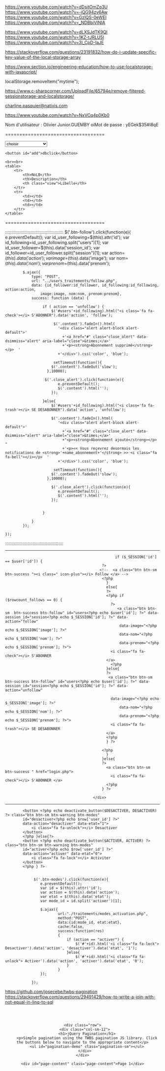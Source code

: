 # 

https://www.youtube.com/watch?v=dDsitOmZq3U
https://www.youtube.com/watch?v=-iQG94zv6Aw
https://www.youtube.com/watch?v=GzlQS-0eWEI
https://www.youtube.com/watch?v=_NDBbiVINlA

https://www.youtube.com/watch?v=dLXSJdTK9QI
https://www.youtube.com/watch?v=1KZ-tJRLU5I
https://www.youtube.com/watch?v=3l_CpD-IaJE

https://stackoverflow.com/questions/23191832/how-do-i-update-specific-key-value-of-the-local-storage-array

https://www.section.io/engineering-education/how-to-use-localstorage-with-javascript/

localStorage.removeItem("mytime");

https://www.c-sharpcorner.com/UploadFile/65794e/remove-filtered-sessionstorage-and-localstorage/

charline.pasquier@natixis.com

https://www.youtube.com/watch?v=NxVCq4p0Kb0

Nom d'utilisateur : Olivier Junior.GUEMBY
oiMot de passe : yEGek$35#I8qE


===================================
<!DOCTYPE html>
<html>
<head>
	<meta charset="utf-8">
	<meta name="viewport" content="width=device-width, initial-scale=1">
	<title></title>
</head>
<body>
	<select class="" id="column">
		<option value="">choisir</option>
		<option id="1" data-v1="0" value="1">NoLB</option>
		<option id="2" data-v2="0" value="2">Description</option>
		<option id="3" data-v3="0" value="3">Libelle</option>
		<option id="4" data-v4="0" value="4">Fournisseur</option>
		<option id="5" data-v5="0" value="5">Chain</option>
		<option id="6" data-v6="0" value="6">Login</option>
		<option id="7" data-v7="0" value="7">Apllication</option>
		<option id="8" data-v8="0" value="8">Application Domain</option>
		<option id="9" data-v9="0" value="9">Application Scope</option>
		<option id="10" data-v10="0" value="10">Projet</option>
		<option id="11" data-v11="0" value="11">Budget</option>
		<option id="12" data-v12="0" value="12">Proforma</option>
		<option id="13" data-v13="0" value="13">Atterissage</option>
		<option id="14" data-v14="0" value="14">BR06</option>
		<option id="15" data-v15="0" value="15">BR09</option>
	</select>

	<button id="add">dbclick</button>

	<br><br>
	<table>
		<tr>
			<th>NoLB</th>
			<th>Description</th>
			<th class="view">Libelle</th>
		</tr>
		<tr>
			<td></td>
			<td></td>
			<td></td>
		</tr>
	</table>
<style type="text/css">
	
</style>
<script src="https://code.jquery.com/jquery-3.6.4.min.js" integrity="sha256-oP6HI9z1XaZNBrJURtCoUT5SUnxFr8s3BzRl+cbzUq8=" crossorigin="anonymous"></script>

<script type="text/javascript">
	$(document).ready(function(){
		var i = 0;
		
		//$('#add').dblclick(function(){ alert('');})
		$('.view').css('visibility', 'hidden');	

		$('#column').change(function (e){
			var v1 = $("#1").val();
			var v2 = $("#2").val();
			var v3 = $("#3").val();
	        
	            
            	if(e.target.value == v1 && $('#1').data('v1') == 0) {
            		if(i < 2){
            			$('#1').css('color', 'red');
		      			$('#1').data('v1', '1');
		      			i++;
            		}
		      	 return false;
			    }else if(e.target.value == v1 && $('#1').data('v1') == 1) {
			      $('#1').css('color', 'black');
			      $('#1').data('v1', '0');
			      i--;
			      return false;
			    }  else if(e.target.value == v2 && $('#2').data('v2') == 0) {
			    	if(i < 2){
			    		$('#2').css('color', 'green');
			      		$('#2').data('v2', '1');
			      		i++;
			    	}
			      return false;
			    } else if(e.target.value == v2 && $('#2').data('v2') == 1) {
			      $('#2').css('color', 'black');
			      $('#2').data('v2', '0');
			      i--;
			      return false;
			    }else if(e.target.value == v3 && $('#3').data('v3') == 0) {
			    	if(i < 2){
			    		$('#3').css('color', 'blue');
					    $('#3').data('v3', '1');
					    i++;
			    	}
			      return false;
			    }
			     else if(e.target.value == v3 && $('#3').data('v3') == 1) {
			      $('#3').css('color', 'black');
			      $('#3').data('v3', '0');
			      i--;
			      return false;
			    }
	            
	            
		
	    });

    });
</script>
</body>
</html>


<!-- <select onchange="changeColor();" class="color" id="rgb">
  <option id="red" value="Red">Red</option>
  <option id="green" value="Green">Green</option>
  <option id="blue" value="Blue">Blue</option>
</select>

<script type="text/javascript">
	function changeColor() {
    var red = document.getElementById('red');
    var green = document.getElementById('green');
    var blue = document.getElementById('blue');

    if(event.target.value == red) {
      red.style.color = "red";
    } else if(event.target.value == green) {
      green.style.color = "green";
    } else if(event.target.value == blue) {
      blue.style.color = "blue";
    } else  {
      alert("There was an error!");
      }
  };
</script> -->




===================================


:::::::::::::::::::::::::::::::::::::::::::::::
$('.btn-follow').click(function(e){
        e.preventDefault();
        var id_user_following=$(this).attr('id');
        var id_following=id_user_following.split("users")[1];
        var id_user_follower=$(this).data('session_id');
        var id_follower=id_user_follower.split("session")[1];
        var action=$(this).data('action');
        var image=$(this).data('image');
        var nom=$(this).data('nom');
        var prenom=$(this).data('prenom');
        
            $.ajax({
                type: "POST",
                url: "../users_traitements/follow.php",
                data: {id_follower:id_follower, id_following:id_following, action:action, 
                    image:image, nom:nom, prenom:prenom},
                success: function (data) {
                     
                     if ( action == 'unfollow') {
                         $('#users'+id_following).html("<i class='fa fa-check'></i> S'ABONNER").data('action', 'follow'); 
                          
                          $('.content').fadeIn().html(
                            '<div class="alert alert-block alert-default">'
                              +'<a href="#" class="close_alert" data-dsimmiss="alert" aria-label="close">&times;</a>'
                              +'<p><strong>Abonnement supprimé</strong></p>  '
                            +'</div>').css('color', 'blue');

                          setTimeout(function(){
                         $('.content').fadeOut('slow');
                       },10000);

                      $('.close_alert').click(function(e){
                            e.preventDefault();
                            $('.content').html('');
                         });

                     }else{
                         $('#users'+id_following).html("<i class='fa fa-trash'></i> SE DESABONNER").data('action', 'unfollow');

                         $('.content').fadeIn().html(
                            '<div class="alert alert-block alert-default">'
                              +'<a href="#" class="close_alert" data-dsimmiss="alert" aria-label="close">&times;</a>'
                              +"<p><strong>Abonnement ajouté</strong></p>  "
                              +'<p><< Vous reçevrez desormais les notifications de <strong>'+name_abonnement+'</strong> >> <i class="fa fa-bell"></i></p>  '
                            +'</div>').css('color', 'blue');

                          setTimeout(function(){
                         $('.content').fadeOut('slow');
                       },10000);
                         
                         $('.close_alert').click(function(e){
                            e.preventDefault();
                            $('.content').html('');
                         });
                         
                         
                     }
                  
                }
            });
          
    });
:::::::::::::::::::::::::::::::::::::::::::::::



-----------------------------------------------
<div class="user-ads-action">
                                                <?php if (isset($_SESSION['id'])) {
                                                      
                                                      if ($_SESSION['id'] == $user['id']) {
                                                ?>
                                               <!--  <a class="btn btn-sm  btn-success "><i class=" icon-plus"></i> Follow </a> -->
                                                <?php    
                                                  }
                                                  else{
                                                  ?>
                                                  <?php if ($rowcount_follows == 0) {
                                                    ?>
                                                       <a class="btn btn-sm  btn-success btn-follow" id="users<?php echo $user['id']; ?>" data-session_id="session<?php echo $_SESSION['id']; ?>" data-action="follow"
                                                        data-image="<?php echo $_SESSION['image']; ?>" 
                                                        data-nom="<?php echo $_SESSION['nom']; ?>" 
                                                        data-prenom="<?php echo $_SESSION['prenom']; ?>">
                                                    <i class="fa fa-check"></i> S'ABONNER 
                                                  </a>
                                                    <?php
                                                  }else{
                                                  ?>
                                                   <a class="btn btn-sm  btn-success btn-follow" id="users<?php echo $user['id']; ?>" data-session_id="session<?php echo $_SESSION['id']; ?>" data-action="unfollow"

                                                    data-image="<?php echo $_SESSION['image']; ?>" 
                                                        data-nom="<?php echo $_SESSION['nom']; ?>" 
                                                        data-prenom="<?php echo $_SESSION['prenom']; ?>">
                                                    <i class="fa fa-trash"></i> SE DESABONNER 
                                                  </a>
                                                  <?php
                                                  } ?>
                                                 
                                                <?php
                                                  }
                                                }else{
                                                ?>
                                                  <a class="btn btn-sm  btn-success " href="login.php">
                                                    <i class="fa fa-check"></i> S'ABONNER </a>
                                                  <?php
                                                } ?>
                                                
                                            </div>
-----------------------------------------------


<?php if ($row['user_etat'] == 0) {?>
            <button <?php echo deactivate_button($DESACTIVER, DESACTIVER) ?> class="btn btn-sm btn-warning btn-modes" 
            id="desactiver<?php echo $row['user_id'] ?>" 
            data-action="desactiver" data-etat="1">
                <i class="fa fa-unlock"></i> Desactiver
            </button>
            <?php }else{?>
            <button <?php echo deactivate_button($ACTIVER, ACTIVER) ?> class="btn btn-sm btn-warning btn-modes" 
            id="activer<?php echo $row['user_id'] ?>" 
            data-action="activer" data-etat="0">
                <i class="fa fa-lock"></i> Activiter
            </button>
            <?php } ?>
            
            
                 $('.btn-modes').click(function(e){
					e.preventDefault();
					var id = $(this).attr('id');
					var action = $(this).data('action');
					var etat = $(this).data('etat');
					var mode_id = id.split('activer')[1];

					$.ajax({  
			                url:"./traitements/modes_activation.php",  
			                method:"POST",  
			                data:{id:mode_id, etat:etat},  
			                cache:false,
			                success:function(res)  
			                {  
			                	if (action == "activer") {
			                		$('#'+id).html('<i class="fa fa-lock"> Desactiver').data('action', 'desactiver').data('etat', '1');
			                	}else{
			                		$('#'+id).html('<i class="fa fa-unlock"> Activer').data('action', 'activer').data('etat', '0');
			                	}
			                } 
		            });

				});


https://github.com/josecebe/twbs-pagination
https://stackoverflow.com/questions/29491429/how-to-write-a-join-with-not-equal-in-linq-to-sql


<!DOCTYPE html>
<html>
<head>
	<meta charset="utf-8">
	<meta name="viewport" content="width=device-width, initial-scale=1">
	<title></title>
</head>
<body>
<style type="text/css">
	.wrapper{
  margin: 60px auto;
  text-align: center;
}
h1{
  margin-bottom: 1.25em;
}
#pagination-demo{
  display: inline-block;
  margin-bottom: 1.75em;
}
#pagination-demo li{
  display: inline-block;
}

.page-content{
  background: #eee;
  display: inline-block;
  padding: 10px;
  width: 100%;
  max-width: 660px;
}
</style>
<div class="wrapper">
  <div class="container">
    
    <div class="row">
      <div class="col-sm-12">
        <h1>jQuery Pagination</h1>
        <p>Simple pagination using the TWBS pagination JS library. Click the buttons below to navigate to the appropriate content</p>
        <ul id="pagination-demo" class="pagination-sm"></ul>
      </div>
    </div>

    <div id="page-content" class="page-content">Page 1</div>
  </div>
</div>

<link rel="stylesheet" href="https://stackpath.bootstrapcdn.com/bootstrap/3.3.7/css/bootstrap.min.css">
    <script src="https://code.jquery.com/jquery-3.3.1.min.js"></script>
    <script src="https://stackpath.bootstrapcdn.com/bootstrap/3.3.7/js/bootstrap.min.js"></script>
<script src="https://cdnjs.cloudflare.com/ajax/libs/twbs-pagination/1.4.2/jquery.twbsPagination.min.js"></script>

  <script type="text/javascript">
  	$('#pagination-demo').twbsPagination({
        totalPages: 16,
        visiblePages: 6,
        next: 'Next',
        prev: 'Prev',
        onPageClick: function (event, page) {
            //fetch content and render here
            $('#page-content').text('Page ' + page) + ' content here';
        }
    });
  </script>
</body>
</html>
